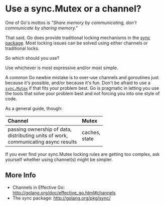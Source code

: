 # Use a sync.Mutex or a channel?

One of Go's mottos is _"Share memory by communicating, don't communicate by sharing memory."_

That said, Go does provide traditional locking mechanisms in the <a href='http://golang.org/pkg/sync/'>sync package</a>.  Most locking issues can be solved using either channels or traditional locks.

So which should you use?

Use whichever is most expressive and/or most simple.

A common Go newbie mistake is to over-use channels and goroutines just because it's possible, and/or because it's fun. Don't be afraid to use a <a href='http://golang.org/pkg/sync/#Mutex'><code>sync.Mutex</code></a> if that fits your problem best. Go is pragmatic in letting you use the tools that solve your problem best and not forcing you into one style of code.

As a general guide, though:

| **Channel** | **Mutex**|
|:------------|:---------|
| passing ownership of data,<br />distributing units of work,<br /> communicating async results | caches,<br />state |

If you ever find your sync.Mutex locking rules are getting too complex, ask yourself whether using channel(s) might be simpler.

## More Info

  * Channels in Effective Go: http://golang.org/doc/effective_go.html#channels
  * The sync package: http://golang.org/pkg/sync/
